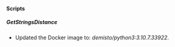 
#### Scripts
##### GetStringsDistance
- Updated the Docker image to: *demisto/python3:3.10.7.33922*.
